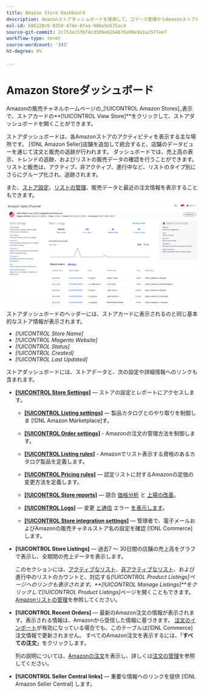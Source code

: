 ```yaml
---
title: Amazon Store Dashboard
description: Amazonストアダッシュボードを使用して、コマース管理からAmazonストアのアクティビティを表示します。
exl-id: b86220c6-8350-474e-8faa-988a9a575ac4
source-git-commit: 2c753ec5f6f4cd509e61b4875e09e9a1a2577ee7
workflow-type: tm+mt
source-wordcount: '343'
ht-degree: 0%

---
```


# Amazon Storeダッシュボード


Amazonの販売チャネルホームページの&#x200B;_[!UICONTROL Amazon Stores]_表示で、ストアカードの&#x200B;**[!UICONTROL View Store]**をクリックして、ストアダッシュボードを開くことができます。

ストアダッシュボードは、各Amazonストアのアクティビティを表示する主な場所です。 [!DNL Amazon Seller]店舗を追加して統合すると、店舗のデータビューを通じて注文と販売の追跡が行われます。 ダッシュボードでは、売上高の表示、トレンドの追跡、およびリストの販売データの確認を行うことができます。 リストと販売は、アクティブ、非アクティブ、進行中など、リストのタイプ別にさらにグループ化され、追跡されます。

また、[ストア設定](./ob-store-review.md)、[リストの管理](./managing-product-listings.md)、販売データと最近の注文情報を表示することもできます。

![Amazon Storeダッシュボード](assets/amazon-store-dashboard.png)

ストアダッシュボードのヘッダーには、ストアカードに表示されるのと同じ基本的なストア情報が表示されます。

- _[!UICONTROL Store Name]_
- _[!UICONTROL Magento Website]_
- _[!UICONTROL Status]_
- _[!UICONTROL Created]_
- _[!UICONTROL Last Updated]_

ストアダッシュボードには、ストアデータと、次の設定や詳細情報へのリンクも含まれます。

- [**[!UICONTROL Store Settings]**](./ob-store-review.md)  — ストアの設定とレポートにアクセスします。

   - [**[!UICONTROL Listing settings]**](./listing-settings.md)  — 製品カタログとのやり取りを制御しま [!DNL Amazon Marketplace]す。

   - [**[!UICONTROL Order settings]**](./order-settings.md) - Amazonの注文の管理方法を制御します。

   - [**[!UICONTROL Listing rules]**](./listing-rules.md) - Amazonでリスト表示する資格のあるカタログ製品を定義します。

   - [**[!UICONTROL Pricing rules]**](./pricing-products.md)  — 認定リストに対するAmazonの定価の変更方法を定義します。

   - [**[!UICONTROL Store reports]**](./amazon-logs-reports.md)  — 競合 [価格分析](./competitive-price-analysis.md) と [上場の改善](./listing-improvements.md)。

   - [**[!UICONTROL Logs]**](./amazon-logs-reports.md)  — 変更 [と通信](./listing-changes-log.md) エラー [を表示します](./communication-errors-log.md)。

   - [**[!UICONTROL Store integration settings]**](./store-integration-settings.md)  — 管理者で、電子メールおよびAmazonの販売チャネルストア名の設定を確認 [!DNL Commerce] します。

- **[!UICONTROL Store Listings]**  — 過去7 ～ 30日間の店舗の売上高をグラフで表示し、全期間の売上データを表示します。

   このセクションには、[アクティブなリスト](./active-listings.md)、[非アクティブなリスト](./inactive-listings.md)、および進行中のリストのカウントと、対応する&#x200B;_[!UICONTROL Product Listings]_ページへのリンクも表示されます。**[!UICONTROL Manage Listings]**をクリックして_[!UICONTROL Product Listings]_&#x200B;ページを開くこともできます。 [Amazonリストの管理](./managing-product-listings.md)を参照してください。

- **[!UICONTROL Recent Orders]**  — 最新のAmazon注文の情報が表示されます。表示される情報は、Amazonから受信した情報に基づきます。 [注文のインポート](./order-settings.md)が有効になっている場合でも、このテーブルは[!DNL Commerce]注文情報で更新されません。 すべてのAmazon注文を表示するには、「**すべての注文**」をクリックします。

   列の説明については、[Amazonの注文](./amazon-orders-all.md)を表示し、詳しくは[注文の管理](./managing-orders.md)を参照してください。

- **[!UICONTROL Seller Central links]**  — 重要な情報へのリンクを提供 [!DNL Amazon Seller Central] します。
